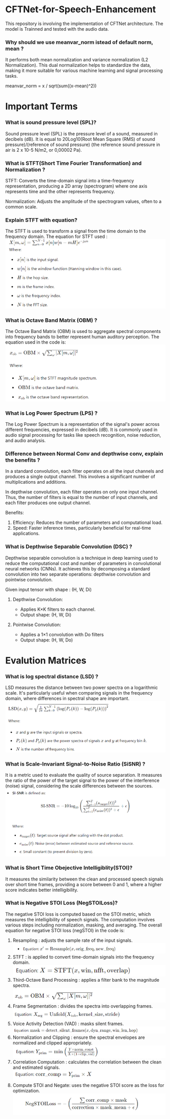 # CFTNet-for-Speech-Enhancement
This repository is involving the implementation of CFTNet architecture. The model is Trainned and tested with the audio data.

### Why should we use meanvar_norm istead of default norm, mean ?
It performs both mean normalization and variance normalization (L2 Normalization). This dual normalization helps to standardize the data, making it more suitable for various machine learning and signal processing tasks. 

meanvar_norm = x / sqrt(sum((x-mean)^2))


# Important Terms 
### What is sound pressure level (SPL)?
Sound pressure level (SPL) is the pressure level of a sound, measured in decibels (dB).
 It is equal to 20Log10(Root Mean Square (RMS) of sound pressure)/(reference of sound pressure)  (the reference sound pressure in air is 2 x 10-5 N/m2, or 0,00002 Pa). 

### What is STFT(Short Time Fourier Transformation) and Normalization ?
STFT: Converts the time-domain signal into a time-frequency representation, producing a 2D array (spectrogram) where one axis represents time and the other represents frequency.

Normalization: Adjusts the amplitude of the spectrogram values, often to a common scale.

### Explain STFT with equation? 
The STFT is used to transform a signal from the time domain to the frequency domain. The equation for STFT used :
![alt text](image-3.png)

### What is Octave Band Matrix (OBM) ?
The Octave Band Matrix (OBM) is used to aggregate spectral components into frequency bands to better represent human auditory perception. The equation used in the code is:
![alt text](image-4.png)
### What is Log Power Spectrum (LPS) ?
The Log Power Spectrum is a representation of the signal's power across different frequencies, expressed in decibels (dB). It is commonly used in audio signal processing for tasks like speech recognition, noise reduction, and audio analysis.

### Difference between Normal Conv and depthwise conv, explain the benefits ?
In a standard convolution, each filter operates on all the input channels and produces a single output channel. This involves a significant number of multiplications and additions.

In depthwise convolution, each filter operates on only one input channel. Thus, the number of filters is equal to the number of input channels, and each filter produces one output channel.

Benefits:
1. Efficiency: Reduces the number of parameters and computational load.
2. Speed: Faster inference times, particularly beneficial for real-time applications.

### What is Depthwise Separable Convolution (DSC) ?
Depthwise separable convolution is a technique in deep learning used to reduce the computational cost and number of parameters in convolutional neural networks (CNNs). It achieves this by decomposing a standard convolution into two separate operations: depthwise convolution and pointwise convolution.

Given input tensor with shape : (H, W, Di)
1. Depthwise Convolution:
	-	Applies K×K filters to each channel.
	-	Output shape: (H, W, Di)

2. Pointwise Convolution:
	-	Applies a 1×1 convolution with Do filters 
	-	Output shape: (H, W, Do)

# Evalution Matrices 
### What is log spectral distance (LSD) ?
LSD measures the distance between two power spectra on a logarithmic scale. It's particularly useful when comparing signals in the frequency domain, where differences in spectral shape are important.
![alt text](image-1.png)

### What is Scale-Invariant Signal-to-Noise Ratio (SiSNR) ?
It is a metric used to evaluate the quality of source separation. It measures the ratio of the power of the target signal to the power of the interference (noise) signal, considering the scale differences between the sources.
![alt text](image-2.png)

### What is Short Time Obejective Intelligiblity(STOI)?
It measures the similarity between the clean and processed speech signals over short time frames, providing a score between 0 and 1, where a higher score indicates better intelligibility.


### What is Negative STOI Loss (NegSTOILoss)?
The negative STOI loss is computed based on the STOI metric, which measures the intelligibility of speech signals. The computation involves various steps including normalization, masking, and averaging. The overall equation for negative STOI loss (negSTOI) in the code is:

1. Resampling : adjusts the sample rate of the input signals.
![alt text](image-7.png)
2. STFT : is applied to convert time-domain signals into the frequency domain.
![alt text](image-8.png)
3. Third-Octave Band Processing : applies a filter bank to the magnitude spectra.
![alt text](image-16.png)
4. Frame Segmentation : divides the spectra into overlapping frames.
![alt text](image-10.png)
5. Voice Activity Detection (VAD) : masks silent frames.\
![alt text](image-11.png)
6. Normalization and Clipping : ensure the spectral envelopes are normalized and clipped appropriately.
![alt text](image-12.png)
7. Correlation Computation : calculates the correlation between the clean and estimated signals.
![alt text](image-14.png)
8. Compute STOI and Negate: uses the negative STOI score as the loss for optimization.
![alt text](image-6.png)
